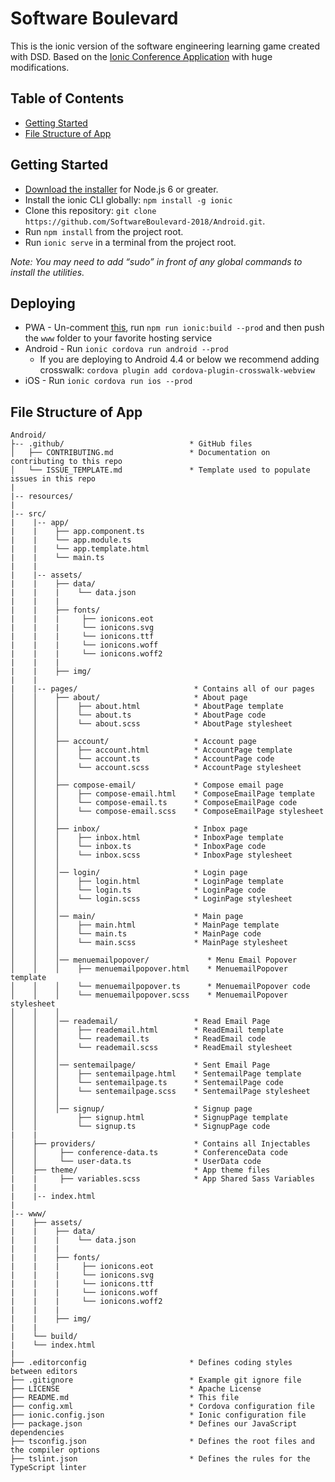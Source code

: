 # Software Boulevard

This is the ionic version of the software engineering learning game created with DSD.
Based on the [Ionic Conference Application](https://github.com/ionic-team/ionic-conference-app.git) with huge modifications.


## Table of Contents
 - [Getting Started](#getting-started)
 - [File Structure of App](#file-structure-of-app)


## Getting Started

* [Download the installer](https://nodejs.org/) for Node.js 6 or greater.
* Install the ionic CLI globally: `npm install -g ionic`
* Clone this repository: `git clone https://github.com/SoftwareBoulevard-2018/Android.git`.
* Run `npm install` from the project root.
* Run `ionic serve` in a terminal from the project root.

_Note: You may need to add “sudo” in front of any global commands to install the utilities._

## Deploying

* PWA - Un-comment [this](https://github.com/ionic-team/ionic2-app-base/blob/master/src/index.html#L21), run `npm run ionic:build --prod` and then push the `www` folder to your favorite hosting service
* Android - Run `ionic cordova run android --prod`
  - If you are deploying to Android 4.4 or below we recommend adding crosswalk: `cordova plugin add cordova-plugin-crosswalk-webview`
* iOS - Run `ionic cordova run ios --prod`

## File Structure of App

```
Android/
├-- .github/                            * GitHub files
│   ├── CONTRIBUTING.md                 * Documentation on contributing to this repo
│   └── ISSUE_TEMPLATE.md               * Template used to populate issues in this repo
|
|-- resources/
|
|-- src/
|    |-- app/
|    |    ├── app.component.ts
|    |    └── app.module.ts
|    |    └── app.template.html
|    |    └── main.ts
|    |
|    |-- assets/
|    |    ├── data/
|    |    |    └── data.json
|    |    |
|    |    ├── fonts/
|    |    |     ├── ionicons.eot
|    |    |     └── ionicons.svg
|    |    |     └── ionicons.ttf
|    |    |     └── ionicons.woff
|    |    |     └── ionicons.woff2
|    |    |
|    |    ├── img/
|    |
|    |-- pages/                          * Contains all of our pages
│    │    ├── about/                     * About page
│    │    │    ├── about.html            * AboutPage template
│    │    │    └── about.ts              * AboutPage code
│    │    │    └── about.scss            * AboutPage stylesheet
│    │    │
│    │    ├── account/                   * Account page
│    │    │    ├── account.html          * AccountPage template
│    │    │    └── account.ts            * AccountPage code
│    │    │    └── account.scss          * AccountPage stylesheet
│    │    │
│    │    ├── compose-email/             * Compose email page
│    │    │    ├── compose-email.html    * ComposeEmailPage template
│    │    │    └── compose-email.ts      * ComposeEmailPage code
│    │    │    └── compose-email.scss    * ComposeEmailPage stylesheet
│    │    │
│    │    ├── inbox/                     * Inbox page
│    │    │    ├── inbox.html            * InboxPage template
│    │    │    └── inbox.ts              * InboxPage code
│    │    │    └── inbox.scss            * InboxPage stylesheet
│    │    │
│    │    │── login/                     * Login page
│    │    │    ├── login.html            * LoginPage template
│    │    │    └── login.ts              * LoginPage code
│    │    │    └── login.scss            * LoginPage stylesheet
│    │    │
│    │    │── main/                      * Main page
│    │    │    ├── main.html             * MainPage template
│    │    │    └── main.ts               * MainPage code
│    │    │    └── main.scss             * MainPage stylesheet
│    │    │
│    │    │── menuemailpopover/             * Menu Email Popover
│    │    │    ├── menuemailpopover.html    * MenuemailPopover template
│    │    │    └── menuemailpopover.ts      * MenuemailPopover code
│    │    │    └── menuemailpopover.scss    * MenuemailPopover stylesheet
│    │    │
│    │    │── reademail/                 * Read Email Page
│    │    │    ├── reademail.html        * ReadEmail template
│    │    │    └── reademail.ts          * ReadEmail code
│    │    │    └── reademail.scss        * ReadEmail stylesheet
│    │    │
│    │    │── sentemailpage/             * Sent Email Page
│    │    │    ├── sentemailpage.html    * SentemailPage template
│    │    │    └── sentemailpage.ts      * SentemailPage code
│    │    │    └── sentemailpage.scss    * SentemailPage stylesheet
│    │    │
│    │    │── signup/                    * Signup page
│    │         ├── signup.html           * SignupPage template
│    │         └── signup.ts             * SignupPage code
|    |
│    ├── providers/                      * Contains all Injectables
│    │     ├── conference-data.ts        * ConferenceData code
│    │     └── user-data.ts              * UserData code
│    ├── theme/                          * App theme files
|    |     ├── variables.scss            * App Shared Sass Variables
|    |
|    |-- index.html
|
|-- www/
|    ├── assets/
|    |    ├── data/
|    |    |    └── data.json
|    |    |
|    |    ├── fonts/
|    |    |     ├── ionicons.eot
|    |    |     └── ionicons.svg
|    |    |     └── ionicons.ttf
|    |    |     └── ionicons.woff
|    |    |     └── ionicons.woff2
|    |    |
|    |    ├── img/
|    |
|    └── build/
|    └── index.html
|
├── .editorconfig                       * Defines coding styles between editors
├── .gitignore                          * Example git ignore file
├── LICENSE                             * Apache License
├── README.md                           * This file
├── config.xml                          * Cordova configuration file
├── ionic.config.json                   * Ionic configuration file
├── package.json                        * Defines our JavaScript dependencies
├── tsconfig.json                       * Defines the root files and the compiler options
├── tslint.json                         * Defines the rules for the TypeScript linter
```
